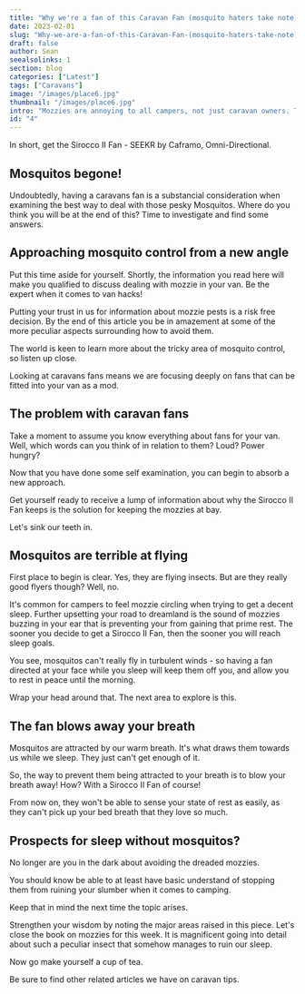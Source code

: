 ```yaml
---
title: "Why we're a fan of this Caravan Fan (mosquito haters take note)"
date: 2023-02-01
slug: "Why-we-are-a-fan-of-this-Caravan-Fan-(mosquito-haters-take-note)"
draft: false
author: Sean
seealsolinks: 1
section: blog
categories: ["Latest"]
tags: ["Caravans"]
image: "/images/place6.jpg"
thumbnail: "/images/place6.jpg"
intro: "Mozzies are annoying to all campers, not just caravan owners. They bite, they itch, and they buzz around your ear while you are trying to rest. However, we have the simple solution. And it's so dumb that it's brilliant."
id: "4"
---
```


In short, get the Sirocco II Fan - SEEKR by Caframo, Omni-Directional.

## Mosquitos begone!

Undoubtedly, having a caravans fan is a substancial consideration when examining the best way to deal with those pesky Mosquitos. Where do you think you will be at the end of this? Time to investigate and find some answers.

## Approaching mosquito control from a new angle

Put this time aside for yourself. Shortly, the information you read here will make you qualified to discuss dealing with mozzie in your van. Be the expert when it comes to van hacks!

Putting your trust in us for information about mozzie pests is a risk free decision. By the end of this article you be in amazement at some of the more peculiar aspects surrounding how to avoid them.

The world is keen to learn more about the tricky area of mosquito control, so listen up close.

Looking at caravans fans means we are focusing deeply on fans that can be fitted into your van as a mod.

## The problem with caravan fans

Take a moment to assume you know everything about fans for your van. Well, which words can you think of in relation to them? Loud? Power hungry?

Now that you have done some self examination, you can begin to absorb a new approach.

Get yourself ready to receive a lump of information about why the Sirocco II Fan keeps is the solution for keeping the mozzies at bay.

Let's sink our teeth in.

## Mosquitos are terrible at flying

First place to begin is clear. Yes, they are flying insects. But are they really good flyers though? Well, no.

It's common for campers to feel mozzie circling when trying to get a decent sleep. Further upsetting your road to dreamland is the sound of mozzies buzzing in your ear that is preventing your from gaining that prime rest. The sooner you decide to get a Sirocco II Fan, then the sooner you will reach sleep goals.

You see, mosquitos can't really fly in turbulent winds - so having a fan directed at your face while you sleep will keep them off you, and allow you to rest in peace until the morning.

Wrap your head around that. The next area to explore is this.

## The fan blows away your breath

Mosquitos are attracted by our warm breath. It's what draws them towards us while we sleep. They just can't get enough of it.

So, the way to prevent them being attracted to your breath is to blow your breath away! How? With a Sirocco II Fan of course!

From now on, they won't be able to sense your state of rest as easily, as they can't pick up your bed breath that they love so much.

## Prospects for sleep without mosquitos?

No longer are you in the dark about avoiding the dreaded mozzies.

You should know be able to at least have basic understand of stopping them from ruining your slumber when it comes to camping.

Keep that in mind the next time the topic arises.

Strengthen your wisdom by noting the major areas raised in this piece. Let's close the book on mozzies for this week. It is magnificent going into detail about such a peculiar insect that somehow manages to ruin our sleep.

Now go make yourself a cup of tea.

Be sure to find other related articles we have on caravan tips.
